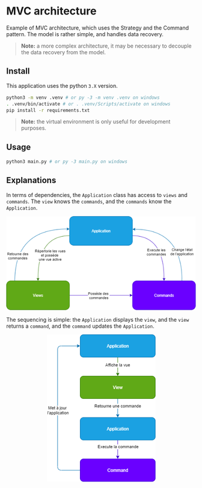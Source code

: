 # MVC architecture

Example of MVC architecture, which uses the Strategy and the Command pattern. The model is rather simple, and handles data recovery.

> **Note:** a more complex architecture, it may be necessary to decouple the data recovery from the model.

## Install

This application uses the python `3.X` version.

```bash
python3 -m venv .venv # or py -3 -m venv .venv on windows
. .venv/bin/activate # or . .venv/Scripts/activate on windows
pip install -r requirements.txt
```

> **Note:** the virtual environment is only useful for development purposes.

## Usage

```bash
python3 main.py # or py -3 main.py on windows
```

## Explanations

In terms of dependencies, the `Application` class has access to `views` and `commands`. The `view` knows the `commands`, and the `commands` know the `Application`.

<div style="text-align:center"><img src="doc/mvc-global.png" /></div>

The sequencing is simple: the `Application` displays the `view`, and the `view` returns a `command`, and the `command` updates the `Application`.

<div style="text-align:center"><img src="doc/mvc-sequence.png" /></div>
